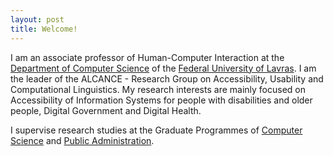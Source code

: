 ```yaml
---
layout: post
title: Welcome!
---
```


I am an associate professor of Human-Computer Interaction at the [Department of Computer Science](http://www.dcc.ufla.br) of the [Federal University of Lavras](http://www.ufla.br).  I am the leader of the ALCANCE - Research Group on Accessibility, Usability and Computational Linguistics. My research interests are mainly focused on Accessibility of Information Systems for people with disabilities and older people, Digital Government and Digital Health.


I supervise research studies at the Graduate Programmes of [Computer Science](https://prpg.ufla.br/_ppg/computacao/) and [Public Administration](https://sigaa.ufla.br/sigaa/public/programa/portal.jsf?lc=pt_BR&id=1844).
